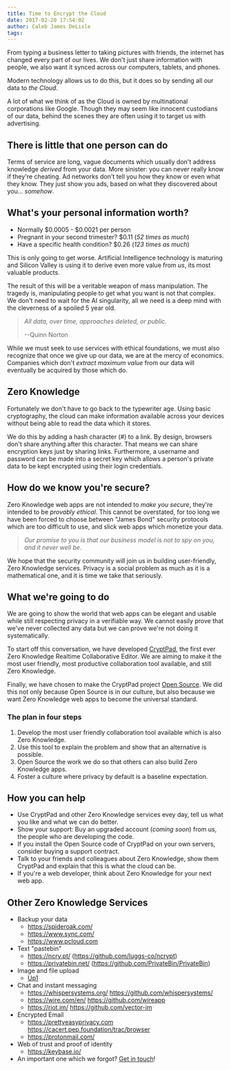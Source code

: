 ```yaml
---
title: Time to Encrypt the Cloud
date: 2017-02-20 17:54:02
author: Caleb James DeLisle
tags:
---
```


From typing a business letter to taking pictures with friends, the internet has changed every part of our lives.
We don't just share information with people, we also want it synced across our computers, tablets, and phones.

Modern technology allows us to do this, but it does so by sending all our data to _the Cloud_.

A lot of what we think of as the Cloud is owned by multinational corporations like Google.
Though they may seem like innocent custodians of our data, behind the scenes they are often using it to target us with advertising.

## There is little that one person can do

Terms of service are long, vague documents which usually don't address knowledge _derived_ from your data.
More sinister: you can never really know if they're cheating.
Ad networks don't tell you how they know or even what they know.
They just show you ads, based on what they discovered about you... _somehow_.

## What's your personal information worth?

* Normally  $0.0005 - $0.0021 per person
* Pregnant in your second trimester? $0.11 (_52 times as much_)
* Have a specific health condition? $0.26 (_123 times as much_)

This is only going to get worse.
Artificial Intelligence technology is maturing and Silicon Valley is using it to derive even more value from _us_, its most valuable products.

The result of this will be a veritable weapon of mass manipulation.
The tragedy is, manipulating people to get what you want is not that complex.
We don't need to wait for the AI singularity, all we need is a deep mind with the cleverness of a spoiled 5 year old.

>  _All data, over time, approaches deleted, or public._
>
> --Quinn Norton

While we must seek to use services with ethical foundations, we must also recognize that once we give up our data, we are at the mercy of economics.
Companies which don't _extract maximum value_ from our data will eventually be acquired by those which do.

## Zero Knowledge

Fortunately we don't have to go back to the typewriter age.
Using basic cryptography, the cloud can make information available across your devices without being able to read the data which it stores.

We do this by adding a hash character (#) to a link.
By design, browsers don't share anything after this character.
That means we can share encryption keys just by sharing links.
Furthermore, a username and password can be made into a secret key which allows a person's private data to be kept encrypted using their login credentials.

## How do we know you're secure?

Zero Knowledge web apps are not intended to _make you secure_, they're intended to be _provably ethical_.
This cannot be overstated, for too long we have been forced to choose between "James Bond" security protocols which are too difficult to use, and slick web apps which monetize your data.

> _Our promise to you is that our business model is not to spy on you, and it never well be_.

We hope that the security community will join us in building user-friendly, Zero Knowledge services.
Privacy is a social problem as much as it is a mathematical one, and it is time we take that seriously.

## What we're going to do

We are going to show the world that web apps can be elegant and usable while still respecting privacy in a verifiable way.
We cannot easily prove that we've never collected any data but we can prove we're not doing it systematically.

To start off this conversation, we have developed [CryptPad](https://cryptpad.fr), the first ever Zero Knowledge Realtime Collaborative Editor.
We are aiming to make it the most user friendly, most productive collaboration tool available, and still Zero Knowledge.

Finally, we have chosen to make the CryptPad project [Open Source](https://github.com/xwiki-labs/cryptpad).
We did this not only because Open Source is in our culture, but also because we want Zero Knowledge web apps to become the universal standard.

### The plan in four steps

1. Develop the most user friendly collaboration tool available which is also Zero Knowledge.
2. Use this tool to explain the problem and show that an alternative is possible.
3. Open Source the work we do so that others can also build Zero Knowledge apps.
4. Foster a culture where privacy by default is a baseline expectation.

## How you can help

* Use CryptPad and other Zero Knowledge services evey day, tell us what you like and what we can do better.
* Show your support: Buy an upgraded account (_coming soon_) from us, the people who are developing the code.
* If you install the Open Source code of CryptPad on your own servers, consider buying a support contract.
* Talk to your friends and colleagues about Zero Knowledge, show them CryptPad and explain that this is what the cloud can be.
* If you're a web developer, think about Zero Knowledge for your next web app.

## Other Zero Knowledge Services

* Backup your data
  * https://spideroak.com/
  * https://www.sync.com/
  * https://www.pcloud.com
* Text "pastebin"
  * https://ncry.pt/  (https://github.com/luggs-co/ncrypt)
  * https://privatebin.net/ (https://github.com/PrivateBin/PrivateBin)
* Image and file upload
  * [Up1](https://github.com/Upload/Up1)
* Chat and instant messaging
  * https://whispersystems.org/ https://github.com/whispersystems/
  * https://wire.com/en/ https://github.com/wireapp
  * https://riot.im/ https://github.com/vector-im
* Encrypted Email
  * https://prettyeasyprivacy.com https://cacert.pep.foundation/trac/browser
  * https://protonmail.com/
* Web of trust and proof of identity
  * https://keybase.io/
* An important one which we forgot? [Get in touch](https://cryptpad.fr/contact.html)!

